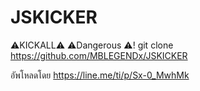 # JSKICKER
⚠️KICKALL⚠️
⚠️Dangerous ⚠️!
git clone https://github.com/MBLEGENDx/JSKICKER

อัพโหลดโดย
https://line.me/ti/p/Sx-0_MwhMk
